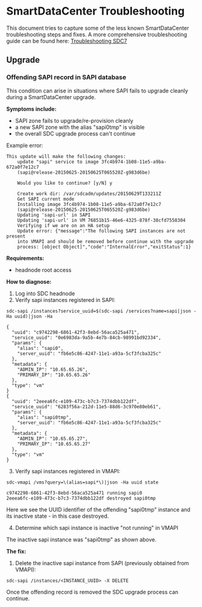 # SmartDataCenter Troubleshooting

This document tries to capture some of the less known SmartDataCenter
troubleshooting steps and fixes. A more comprehensive troubleshooting guide
can be found here: [Troubleshooting SDC7](https://docs.joyent.com/sdc7/troubleshooting-sdc7)

## Upgrade

### Offending SAPI record in SAPI database

This condition can arise in situations where SAPI fails to upgrade
cleanly during a SmartDataCenter upgrade.

**Symptoms include:**
  * SAPI zone fails to upgrade/re-provision cleanly
  * a new SAPI zone with the alias "sapi0tmp" is visible
  * the overall SDC upgrade process can't continue

Example error:

```
This update will make the following changes:
    update "sapi" service to image 3fc4b974-1b08-11e5-a9ba-672a0f7e12c7
    (sapi@release-20150625-20150625T065520Z-g983d6be)

    Would you like to continue? [y/N] y

    Create work dir: /var/sdcadm/updates/20150629T133211Z
    Get SAPI current mode
    Installing image 3fc4b974-1b08-11e5-a9ba-672a0f7e12c7
    (sapi@release-20150625-20150625T065520Z-g983d6be)
    Updating 'sapi-url' in SAPI
    Updating 'sapi-url' in VM 76851b15-46e6-4325-878f-38cfd7558304
    Verifying if we are on an HA setup
    Update error: {"message":"The following SAPI instances are not present
    into VMAPI and should be removed before continue with the upgrade
    process: [object Object]","code":"InternalError","exitStatus":1}
```

**Requirements:**
  * headnode root access

**How to diagnose:**

  1. Log into SDC headnode
  2. Verify sapi instances registered in SAPI:

  `sdc-sapi /instances?service_uuid=$(sdc-sapi /services?name=sapi|json -Ha uuid)|json -Ha`

  ```
  {
    "uuid": "c9742298-6861-42f3-8ebd-56aca525a471",
    "service_uuid": "0e6983da-9a5b-4e7b-84cb-98991bd92334",
    "params": {
      "alias": "sapi0",
      "server_uuid": "fb6e5c86-4247-11e1-a93a-5cf3fcba325c"
    },
    "metadata": {
      "ADMIN_IP": "10.65.65.26",
      "PRIMARY_IP": "10.65.65.26"
    },
    "type": "vm"
  }
  {
    "uuid": "2eeea6fc-e109-473c-b7c3-7374dbb122df",
    "service_uuid": "6283f56a-212d-11e5-88d6-3c970e80eb61",
    "params": {
      "alias": "sapi0tmp",
      "server_uuid": "fb6e5c86-4247-11e1-a93a-5cf3fcba325c"
    },
    "metadata": {
      "ADMIN_IP": "10.65.65.27",
      "PRIMARY_IP": "10.65.65.27"
    },
    "type": "vm"
  }
  ```

  3. Verify sapi instances registered in VMAPI:

  `sdc-vmapi /vms?query=\(alias=sapi*\)|json -Ha uuid state`

  ```
  c9742298-6861-42f3-8ebd-56aca525a471 running sapi0
  2eeea6fc-e109-473c-b7c3-7374dbb122df destroyed sapi0tmp
  ```

  Here we see the UUID identifier of the offending "sapi0tmp" instance
  and its inactive state - in this case destroyed.

  4. Determine which sapi instance is inactive "not running" in VMAPI

  The inactive sapi instance was "sapi0tmp" as shown above.

**The fix:**

  1. Delete the inactive sapi instance from SAPI (previously obtained from VMAPI):

  `sdc-sapi /instances/<INSTANCE_UUID> -X DELETE`

Once the offending record is removed the SDC upgrade process can continue.
